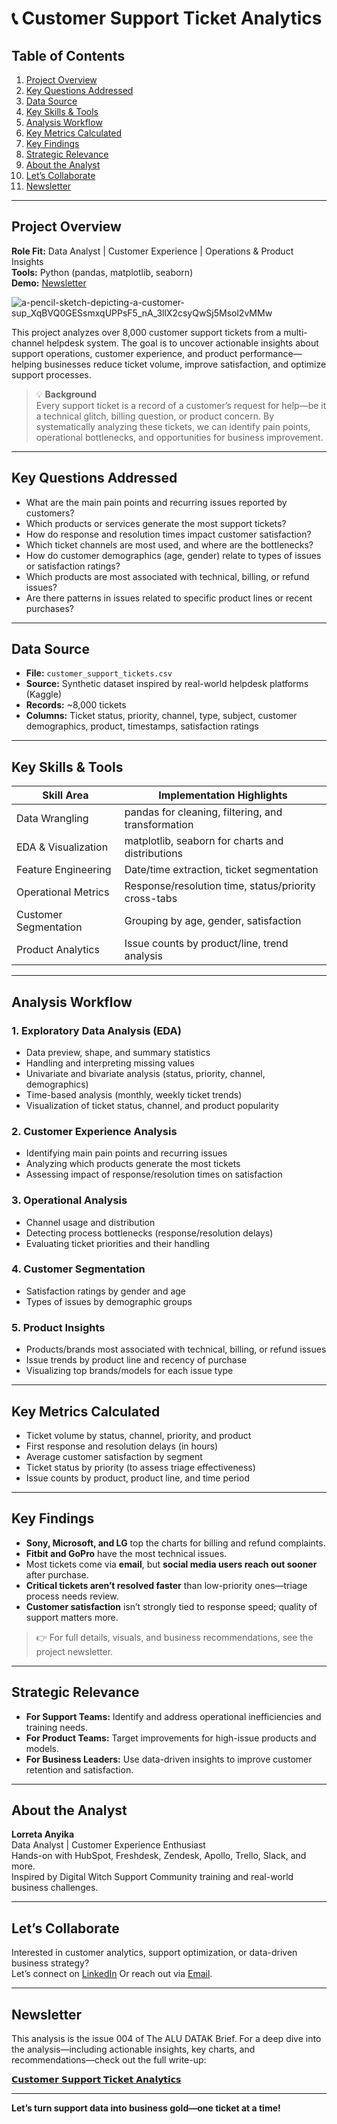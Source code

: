 # 📞 Customer Support Ticket Analytics

## Table of Contents
1. [Project Overview](#project-overview)  
2. [Key Questions Addressed](#key-questions-addressed)  
3. [Data Source](#data-source)  
4. [Key Skills & Tools](#key-skills--tools)  
5. [Analysis Workflow](#analysis-workflow)  
6. [Key Metrics Calculated](#key-metrics-calculated)  
7. [Key Findings](#key-findings)  
8. [Strategic Relevance](#strategic-relevance)  
9. [About the Analyst](#about-the-analyst)  
10. [Let’s Collaborate](#lets-collaborate)  
11. [Newsletter](#newsletter)  

---

## Project Overview

**Role Fit:** Data Analyst | Customer Experience | Operations & Product Insights  
**Tools:** Python (pandas, matplotlib, seaborn)    
**Demo:** [Newsletter](https://www.linkedin.com/pulse/support-matters-what-8000-tickets-reveal-customers-products-anyika-uzr4f)

![a-pencil-sketch-depicting-a-customer-sup_XqBVQ0GESsmxqUPPsF5_nA_3llX2csyQwSj5Msol2vMMw](https://github.com/user-attachments/assets/4760597e-0840-4cb5-bbf5-9244ded4fa43)

This project analyzes over 8,000 customer support tickets from a multi-channel helpdesk system. The goal is to uncover actionable insights about support operations, customer experience, and product performance—helping businesses reduce ticket volume, improve satisfaction, and optimize support processes.

> 💡 **Background**  
> Every support ticket is a record of a customer’s request for help—be it a technical glitch, billing question, or product concern. By systematically analyzing these tickets, we can identify pain points, operational bottlenecks, and opportunities for business improvement.

---

## Key Questions Addressed

- What are the main pain points and recurring issues reported by customers?
- Which products or services generate the most support tickets?
- How do response and resolution times impact customer satisfaction?
- Which ticket channels are most used, and where are the bottlenecks?
- How do customer demographics (age, gender) relate to types of issues or satisfaction ratings?
- Which products are most associated with technical, billing, or refund issues?
- Are there patterns in issues related to specific product lines or recent purchases?

---

## Data Source

- **File:** `customer_support_tickets.csv`
- **Source:** Synthetic dataset inspired by real-world helpdesk platforms (Kaggle)
- **Records:** ~8,000 tickets
- **Columns:** Ticket status, priority, channel, type, subject, customer demographics, product, timestamps, satisfaction ratings

---

## Key Skills & Tools

| Skill Area           | Implementation Highlights                                  |
|----------------------|------------------------------------------------------------|
| Data Wrangling       | pandas for cleaning, filtering, and transformation         |
| EDA & Visualization  | matplotlib, seaborn for charts and distributions           |
| Feature Engineering  | Date/time extraction, ticket segmentation                  |
| Operational Metrics  | Response/resolution time, status/priority cross-tabs       |
| Customer Segmentation| Grouping by age, gender, satisfaction                      |
| Product Analytics    | Issue counts by product/line, trend analysis               |

---

## Analysis Workflow

### 1. Exploratory Data Analysis (EDA)
- Data preview, shape, and summary statistics
- Handling and interpreting missing values
- Univariate and bivariate analysis (status, priority, channel, demographics)
- Time-based analysis (monthly, weekly ticket trends)
- Visualization of ticket status, channel, and product popularity

### 2. Customer Experience Analysis
- Identifying main pain points and recurring issues
- Analyzing which products generate the most tickets
- Assessing impact of response/resolution times on satisfaction

### 3. Operational Analysis
- Channel usage and distribution
- Detecting process bottlenecks (response/resolution delays)
- Evaluating ticket priorities and their handling

### 4. Customer Segmentation
- Satisfaction ratings by gender and age
- Types of issues by demographic groups

### 5. Product Insights
- Products/brands most associated with technical, billing, or refund issues
- Issue trends by product line and recency of purchase
- Visualizing top brands/models for each issue type

---

## Key Metrics Calculated

- Ticket volume by status, channel, priority, and product
- First response and resolution delays (in hours)
- Average customer satisfaction by segment
- Ticket status by priority (to assess triage effectiveness)
- Issue counts by product, product line, and time period

---

## Key Findings

- **Sony, Microsoft, and LG** top the charts for billing and refund complaints.
- **Fitbit and GoPro** have the most technical issues.
- Most tickets come via **email**, but **social media users reach out sooner** after purchase.
- **Critical tickets aren’t resolved faster** than low-priority ones—triage process needs review.
- **Customer satisfaction** isn’t strongly tied to response speed; quality of support matters more.

> 👉 For full details, visuals, and business recommendations, see the project newsletter.

---

## Strategic Relevance

- **For Support Teams:** Identify and address operational inefficiencies and training needs.
- **For Product Teams:** Target improvements for high-issue products and models.
- **For Business Leaders:** Use data-driven insights to improve customer retention and satisfaction.

---

## About the Analyst

**Lorreta Anyika**  
Data Analyst | Customer Experience Enthusiast  
Hands-on with HubSpot, Freshdesk, Zendesk, Apollo, Trello, Slack, and more.  
Inspired by Digital Witch Support Community training and real-world business challenges.

---

## Let’s Collaborate

Interested in customer analytics, support optimization, or data-driven business strategy?  
Let’s connect on [LinkedIn](https://www.linkedin.com/in/uchechukwu-lorreta-anyika-7b5b4a253/) 
Or reach out via [Email](anyikauche001@gmail.com).

---

## Newsletter

This analysis is the issue 004 of The ALU DATAK Brief. For a deep dive into the analysis—including actionable insights, key charts, and recommendations—check out the full write-up:

[𝗖𝘂𝘀𝘁𝗼𝗺𝗲𝗿 𝗦𝘂𝗽𝗽𝗼𝗿𝘁 𝗧𝗶𝗰𝗸𝗲𝘁 𝗔𝗻𝗮𝗹𝘆𝘁𝗶𝗰𝘀](https://www.linkedin.com/pulse/support-matters-what-8000-tickets-reveal-customers-products-anyika-uzr4f)

---

**Let’s turn support data into business gold—one ticket at a time!**
